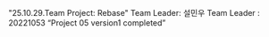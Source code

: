 "25.10.29.Team Project: Rebase"
Team Leader: 설민우
Team Leader : 20221053
“Project 05 version1 completed”